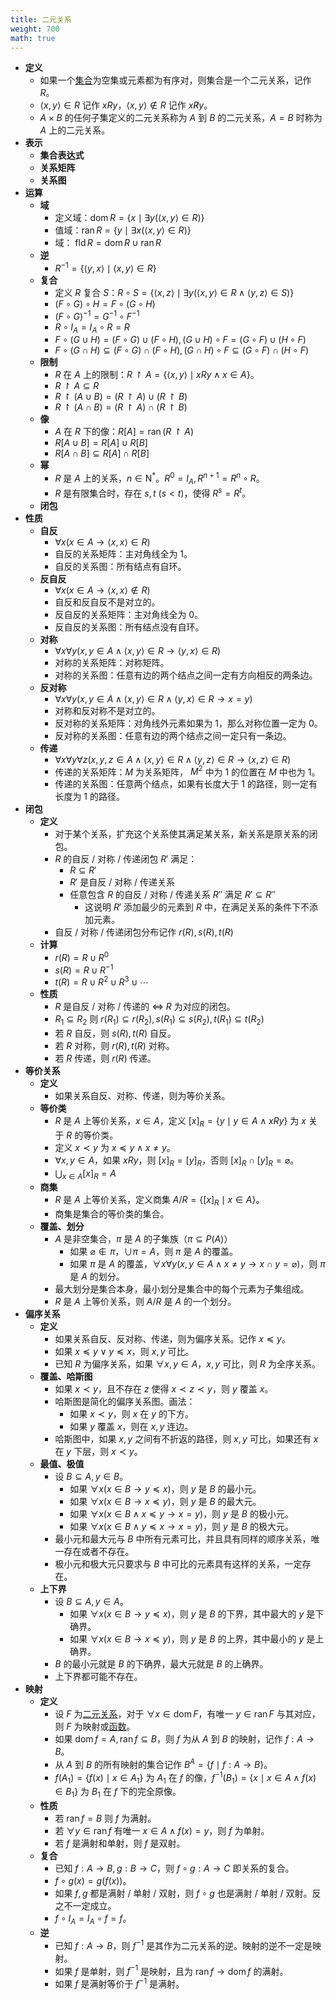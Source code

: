 ```yaml
---
title: 二元关系
weight: 700
math: true
---
```


- **定义**
    - 如果一个[集合](/docs/mathematics/discrete-mathematics/set)为空集或元素都为有序对，则集合是一个二元关系，记作 $R$。
    - $\langle x,y \rangle \in R$ 记作 $xRy$，$\langle x, y \rangle \notin R$ 记作 $x \not R y$。
    - $A \times B$ 的任何子集定义的二元关系称为 $A$ 到 $B$ 的二元关系，$A=B$ 时称为 $A$ 上的二元关系。
- **表示**
    - **集合表达式**
    - **关系矩阵**
    - **关系图**
- **运算**
    - **域**
        - 定义域：$\operatorname{dom} R = \{x \mid \exists y (\langle x,y \rangle \in R)\}$
        - 值域：$\operatorname{ran} R = \{y \mid \exists x (\langle x,y \rangle \in R)\}$
        - 域： $\operatorname{fld} R = \operatorname{dom} R \cup \operatorname{ran} R$
    - **逆**
        - $R^{-1} = \{\langle y, x \rangle \mid \langle x, y \rangle \in R\}$
    - **复合**
        - 定义 $R$ 复合 $S$：$R \circ S = \{ \langle x, z \rangle \mid \exists y (\langle x, y \rangle \in R \land \langle y, z \rangle \in S)\}$
        - $(F \circ G) \circ H = F \circ (G \circ H)$
        - $(F \circ G)^{-1} = G^{-1} \circ F^{-1}$
        - $R \circ I_A = I_A \circ R = R$
        - $F \circ (G \cup H) = (F \circ G) \cup (F \circ H), (G \cup H) \circ F = (G \circ F) \cup (H \circ F)$
        - $F \circ (G \cap H) \subseteq (F \circ G) \cap (F \circ H), (G \cap H) \circ F \subseteq (G \circ F) \cap (H \circ F)$
    - **限制**
        - $R$ 在 $A$ 上的限制：$R \upharpoonright A = \{\langle x, y\rangle \mid xRy \land x \in A\}$。
        - $R \upharpoonright A \subseteq R$
        - $R \upharpoonright (A \cup B) = (R \upharpoonright A) \cup (R \upharpoonright B)$
        - $R \upharpoonright (A \cap B) = (R \upharpoonright A) \cap (R \upharpoonright B)$
    - **像**
        - $A$ 在 $R$ 下的像：$R[A] = \operatorname{ran}(R \upharpoonright A)$
        - $R[A \cup B] = R[A] \cup R[B]$
        - $R[A \cap B] \subseteq R[A] \cap R[B]$
    - **幂**
        - $R$ 是 $A$ 上的关系，$n \in \mathrm {N^*}$。$R^0 = I_A,R^{n+1} = R^n \circ R$。
        - $R$ 是有限集合时，存在 $s,t\ (s < t)$，使得 $R^s = R^t$。
    - **闭包**
- **性质**
    - **自反**
        - $\forall x(x \in A \to \langle x, x \rangle \in R)$
        - 自反的关系矩阵：主对角线全为 $1$。
        - 自反的关系图：所有结点有自环。
    - **反自反**
        - $\forall x(x \in A \to \langle x, x \rangle \notin R)$
        - 自反和反自反不是对立的。
        - 反自反的关系矩阵：主对角线全为 $0$。
        - 反自反的关系图：所有结点没有自环。
    - **对称**
        - $\forall x \forall y (x,y \in A \land \langle x, y\rangle \in R \to \langle y, x \rangle \in R)$
        - 对称的关系矩阵：对称矩阵。
        - 对称的关系图：任意有边的两个结点之间一定有方向相反的两条边。
    - **反对称**
        - $\forall x \forall y (x,y \in A \land \langle x, y\rangle \in R \land \langle y, x \rangle \in R \to x = y)$
        - 对称和反对称不是对立的。
        - 反对称的关系矩阵：对角线外元素如果为 $1$，那么对称位置一定为 $0$。
        - 反对称的关系图：任意有边的两个结点之间一定只有一条边。
    - **传递**
        - $\forall x\forall y\forall z(x,y,z \in A \land \langle x, y \rangle \in R \land \langle y, z\rangle \in R \to \langle x, z \rangle \in R)$
        - 传递的关系矩阵：$M$ 为关系矩阵， $M^2$ 中为 $1$ 的位置在 $M$ 中也为 $1$。
        - 传递的关系图：任意两个结点，如果有长度大于 $1$ 的路径，则一定有长度为 $1$ 的路径。
- **闭包**
    - **定义**
        - 对于某个关系，扩充这个关系使其满足某关系，新关系是原关系的闭包。
        - $R$ 的自反 / 对称 / 传递闭包 $R'$ 满足：
            - $R \subseteq R'$
            - $R'$ 是自反 / 对称 / 传递关系
            - 任意包含 $R$ 的自反 / 对称 / 传递关系 $R''$ 满足 $R' \subseteq R''$
                - 这说明 $R'$ 添加最少的元素到 $R$ 中，在满足关系的条件下不添加元素。
        - 自反 / 对称 / 传递闭包分布记作 $r(R),s(R),t(R)$
    - **计算**
        - $r(R) = R \cup R^0$
        - $s(R) = R \cup R^{-1}$
        - $t(R) = R \cup R^2 \cup R^3 \cup \cdots$
    - **性质**
        - $R$ 是自反 / 对称 / 传递的 $\iff$ $R$ 为对应的闭包。
        - $R_1 \subseteq R_2$ 则 $r(R_1) \subseteq r(R_2),s(R_1) \subseteq s(R_2),t(R_1) \subseteq t(R_2)$
        - 若 $R$ 自反，则 $s(R),t(R)$ 自反。
        - 若 $R$ 对称，则 $r(R),t(R)$ 对称。
        - 若 $R$ 传递，则 $r(R)$ 传递。
- **等价关系** <span id="zwakul"></span>
    - **定义**
        - 如果关系自反、对称、传递，则为等价关系。
    - **等价类**
        - $R$ 是 $A$ 上等价关系，$x \in A$，定义 $[x]_R = \{y \mid y \in A \land xRy \}$ 为 $x$ 关于 $R$ 的等价类。
        - 定义 $x \prec y$ 为 $x \preceq y \land x \neq y$。
        - $\forall x,y\in A$，如果 $xRy$，则 $[x]_R=[y]_R$，否则 $[x]_R \cap [y]_R = \varnothing$。
        - $\displaystyle\bigcup_{x\in A} [x]_R = A$
    - **商集**
        - $R$ 是 $A$ 上等价关系，定义商集 $A/R = \{[x]_R \mid x \in A\}$。
        - 商集是集合的等价类的集合。
    - **覆盖、划分**
        - $A$ 是非空集合，$\pi$ 是 $A$ 的子集族（$\pi \subseteq P(A)$）
            - 如果 $\varnothing \notin \pi$，$\cup\pi=A$，则 $\pi$ 是 $A$ 的覆盖。
            - 如果 $\pi$ 是 $A$ 的覆盖，$\forall x\forall y(x,y\in A \land x \neq y \to x \cap y = \varnothing)$，则 $\pi$ 是 $A$ 的划分。
        - 最大划分是集合本身，最小划分是集合中的每个元素为子集组成。
        - $R$ 是 $A$ 上等价关系，则 $A/R$ 是 $A$ 的一个划分。
- **偏序关系** <span id="kynj0r"></span>
    - **定义**
        - 如果关系自反、反对称、传递，则为偏序关系。记作 $x \preceq y$。
        - 如果 $x \preceq y \lor y \preceq x$，则 $x,y$ 可比。
        - 已知 $R$ 为偏序关系，如果 $\forall x,y\in A$，$x,y$ 可比，则 $R$ 为全序关系。
    - **覆盖、哈斯图**
        - 如果 $x \prec y$，且不存在 $z$ 使得 $x \prec z \prec y$，则 $y$ 覆盖 $x$。
        - 哈斯图是简化的偏序关系图。画法：
            - 如果 $x \prec y$，则 $x$ 在 $y$ 的下方。
            - 如果 $y$ 覆盖 $x$，则在 $x,y$ 连边。
        - 哈斯图中，如果 $x,y$ 之间有不折返的路径，则 $x,y$ 可比，如果还有 $x$ 在 $y$ 下层，则 $x \prec y$。
    - **最值、极值**
        - 设 $B \subseteq A,y \in B$。
            - 如果 $\forall x(x \in B \to y \preceq x)$，则 $y$ 是 $B$ 的最小元。
            - 如果 $\forall x(x \in B \to x \preceq y)$，则 $y$ 是 $B$ 的最大元。
            - 如果 $\forall x(x \in B \land x \preceq y \to x = y)$，则 $y$ 是 $B$ 的极小元。
            - 如果 $\forall x(x \in B \land y \preceq x \to x = y)$，则 $y$ 是 $B$ 的极大元。
        - 最小元和最大元与 $B$ 中所有元素可比，并且具有同样的顺序关系，唯一存在或者不存在。
        - 极小元和极大元只要求与 $B$ 中可比的元素具有这样的关系，一定存在。
    - **上下界**
        - 设 $B \subseteq A,y \in A$。
            - 如果 $\forall x(x \in B \to y \preceq x)$，则 $y$ 是 $B$ 的下界，其中最大的 $y$ 是下确界。
            - 如果 $\forall x(x \in B \to x \preceq y)$，则 $y$ 是 $B$ 的上界，其中最小的 $y$ 是上确界。
        - $B$ 的最小元就是 $B$ 的下确界，最大元就是 $B$ 的上确界。
        - 上下界都可能不存在。
- **映射**
    - **定义**
        - 设 $F$ 为[二元关系](/docs/mathematics/discrete-mathematics/binary-relationship)，对于 $\forall x \in \operatorname{dom} F$，有唯一 $y \in \operatorname{ran} F$ 与其对应，则 $F$ 为映射或[函数](/docs/mathematics/calculus/function)。
        - 如果 $\operatorname{dom}f=A,\operatorname{ran}f \subseteq B$，则 $f$ 为从 $A$ 到 $B$ 的映射，记作 $f:A \to B$。
        - 从 $A$ 到 $B$ 的所有映射的集合记作 $B^A = \{f \mid f: A \to B\}$。
        - $f(A_1) = \{f(x) \mid x \in A_1 \}$ 为 $A_1$ 在 $f$ 的像，$f^{-1}(B_1) = \{ x \mid x \in A \land f(x) \in B_1\}$ 为 $B_1$ 在 $f$ 下的完全原像。
    - **性质**
        - 若 $\operatorname{ran} f= B$ 则 $f$ 为满射。
        - 若 $\forall y \in \operatorname{ran} f$ 有唯一 $x \in A \land f(x) = y$，则 $f$ 为单射。
        - 若 $f$ 是满射和单射，则 $f$ 是双射。
    - **复合**
        - 已知 $f: A\to B,g:B\to C$，则 $f \circ g: A \to C$ 即关系的复合。
        - $f\circ g(x) = g(f(x))$。
        - 如果 $f,g$ 都是满射 / 单射 / 双射，则 $f\circ g$ 也是满射 / 单射 / 双射。反之不一定成立。
        - $f\circ I_A = I_A \circ f = f$。
    - **逆**
        - 已知 $f: A\to B$，则 $f^{-1}$ 是其作为二元关系的逆。映射的逆不一定是映射。
        - 如果 $f$ 是单射，则 $f^{-1}$ 是映射，且为 $\operatorname{ran}f \to \operatorname{dom}f$ 的满射。
        - 如果 $f$ 是满射等价于 $f^{-1}$ 是满射。
